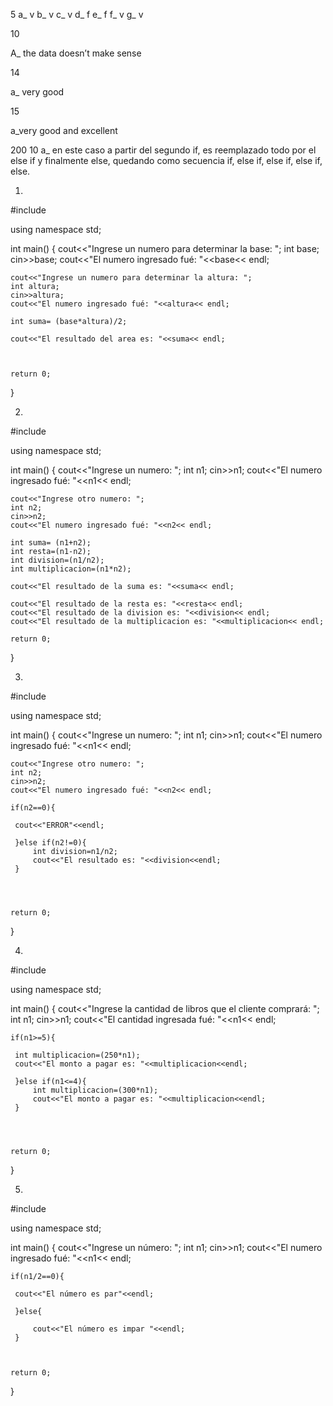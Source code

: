 5
a_ v
b_ v
c_ v
d_ f
e_ f
f_ v
g_ v

10

A_ the data doesn’t make  sense

14

a_ very good

15

a_very good and excellent

200
10
a_ en este caso a partir del segundo if, es reemplazado todo por el else if y finalmente else, quedando como secuencia if, else if, else if, else if, else.


1)

#include <iostream>

using namespace std;

int main()
{
    cout<<"Ingrese un numero para determinar la base: ";
    int base;
    cin>>base;
    cout<<"El numero ingresado fué: "<<base<< endl;
    
    cout<<"Ingrese un numero para determinar la altura: ";
    int altura;
    cin>>altura;
    cout<<"El numero ingresado fué: "<<altura<< endl;
    
    int suma= (base*altura)/2;
    
    cout<<"El resultado del area es: "<<suma<< endl;
    
    

    return 0;
}

2)
#include <iostream>

using namespace std;

int main()
{
    cout<<"Ingrese un numero: ";
    int n1;
    cin>>n1;
    cout<<"El numero ingresado fué: "<<n1<< endl;
    
    cout<<"Ingrese otro numero: ";
    int n2;
    cin>>n2;
    cout<<"El numero ingresado fué: "<<n2<< endl;
    
    int suma= (n1+n2);
    int resta=(n1-n2);
    int division=(n1/n2);
    int multiplicacion=(n1*n2);
    
    cout<<"El resultado de la suma es: "<<suma<< endl;
    
    cout<<"El resultado de la resta es: "<<resta<< endl;
    cout<<"El resultado de la division es: "<<division<< endl;
    cout<<"El resultado de la multiplicacion es: "<<multiplicacion<< endl;

    return 0;
}

3)

#include <iostream>

using namespace std;

int main()
{
    cout<<"Ingrese un numero: ";
    int n1;
    cin>>n1;
    cout<<"El numero ingresado fué: "<<n1<< endl;
    
    cout<<"Ingrese otro numero: ";
    int n2;
    cin>>n2;
    cout<<"El numero ingresado fué: "<<n2<< endl;
    
    if(n2==0){
        
     cout<<"ERROR"<<endl;
     
     }else if(n2!=0){
         int division=n1/n2;
         cout<<"El resultado es: "<<division<<endl;
     }
    
    
  

    return 0;
}

4)

#include <iostream>

using namespace std;

int main()
{
    cout<<"Ingrese la cantidad de libros que el cliente comprará: ";
    int n1;
    cin>>n1;
    cout<<"El cantidad ingresada fué: "<<n1<< endl;
    
    
    if(n1>=5){
        
     int multiplicacion=(250*n1);  
     cout<<"El monto a pagar es: "<<multiplicacion<<endl;
     
     }else if(n1<=4){
         int multiplicacion=(300*n1);
         cout<<"El monto a pagar es: "<<multiplicacion<<endl;
     }
    
    
  

    return 0;
}

5)


#include <iostream>

using namespace std;

int main()
{
    cout<<"Ingrese un número: ";
    int n1;
    cin>>n1;
    cout<<"El numero ingresado fué: "<<n1<< endl;
    

    if(n1/2==0){
        
     cout<<"El número es par"<<endl;
     
     }else{
        
         cout<<"El número es impar "<<endl;
     }
    
    

    return 0;
}

